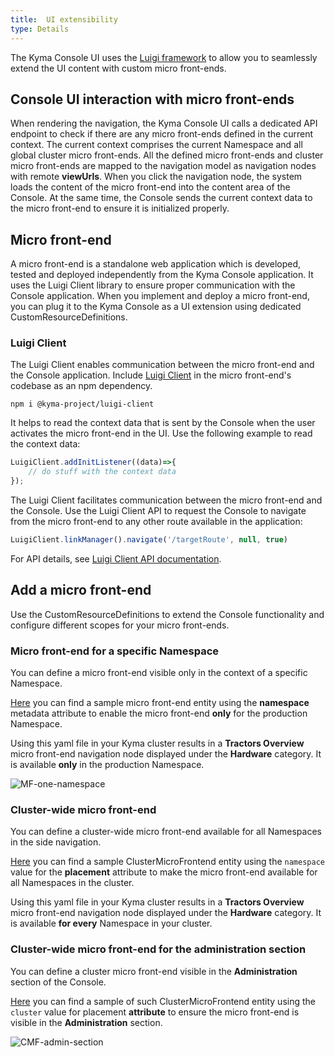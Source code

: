 ```yaml
---
title:  UI extensibility
type: Details
---
```


The Kyma Console UI uses the [Luigi framework](https://github.com/kyma-project/luigi) to allow you to seamlessly extend the UI content with custom micro front-ends.

## Console UI interaction with micro front-ends

When rendering the navigation, the Kyma Console UI calls a dedicated API endpoint to check if there are any micro front-ends defined in the current context. The current context comprises the current Namespace and all global cluster micro front-ends. All the defined micro front-ends and cluster micro front-ends are mapped to the navigation model as navigation nodes with remote **viewUrls**. When you click the navigation node, the system loads the content of the micro front-end into the content area of the Console. At the same time, the Console sends the current context data to the micro front-end to ensure it is initialized properly.

## Micro front-end

A micro front-end is a standalone web application which is developed, tested and deployed independently from the Kyma Console application. It uses the Luigi Client library to ensure proper communication with the Console application. When you implement and deploy a micro front-end, you can plug it to the Kyma Console as a UI extension using dedicated CustomResourceDefinitions.

### Luigi Client

The Luigi Client enables communication between the micro front-end and the Console application.
Include [Luigi Client](https://www.npmjs.com/package/@kyma-project/luigi-client) in the micro front-end's codebase as an npm dependency.

``` console
npm i @kyma-project/luigi-client
```
It helps to read the context data that is sent by the Console when the user activates the micro front-end in the UI.
Use the following example to read the context data:

``` js
LuigiClient.addInitListener((data)=>{
    // do stuff with the context data
});
```

The Luigi Client facilitates communication between the micro front-end and the Console. Use the Luigi Client API to request the Console to navigate from the micro front-end to any other route available in the application:

``` js
LuigiClient.linkManager().navigate('/targetRoute', null, true)
```

For API details, see [Luigi Client API documentation](https://github.com/kyma-project/luigi/blob/master/docs/luigi-client-api.md).


## Add a micro front-end

Use the CustomResourceDefinitions to extend the Console functionality and configure different scopes for your micro front-ends.

### Micro front-end for a specific Namespace

You can define a micro front-end visible only in the context of a specific Namespace.

[Here](./assets/mf-namespaced.yaml) you can find a sample micro front-end entity using the **namespace** metadata attribute to enable the micro front-end **only** for the production Namespace.

Using this yaml file in your Kyma cluster results in a **Tractors Overview** micro front-end navigation node displayed under the **Hardware** category. It is available **only** in the production Namespace.

![MF-one-namespace](./assets/mf-one-namespace.png)

### Cluster-wide micro front-end
You can define a cluster-wide micro front-end available for all Namespaces in the side navigation.

[Here](./assets/cmf-environment.yaml) you can find a sample ClusterMicroFrontend entity using the `namespace` value for the **placement** attribute to make the micro front-end available for all Namespaces in the cluster.

Using this yaml file in your Kyma cluster results in a **Tractors Overview** micro front-end navigation node displayed under the **Hardware** category. It is available **for every** Namespace in your cluster.

### Cluster-wide micro front-end for the administration section
You can define a cluster micro front-end visible in the **Administration** section of the Console.

[Here](./assets/cmf-cluster.yaml) you can find a sample of such ClusterMicroFrontend entity using the `cluster` value for placement  **attribute** to ensure the micro front-end is visible in the **Administration** section.

![CMF-admin-section](./assets/cmf-admin-section.png)
